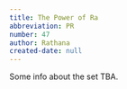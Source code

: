 ```yaml
---
title: The Power of Ra
abbreviation: PR
number: 47
author: Rathana
created-date: null
---
```

Some info about the set TBA.
